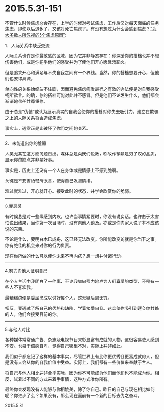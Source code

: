 2015.5.31-151
=============
不管什么时候焦虑总会存在，上学的时候对考试焦虑，工作后又对每天面临的任务焦虑，即使以后退休了，又该对死亡焦虑了。有没有想过为什么会感到焦虑？[“为大多数人所忽视的5个焦虑原因”](http://select.yeeyan.org/view/433168/388951):

1．人际关系中缺乏交流

人际关系也许是你最敏感的区域，因为它并非静态存在：你深爱你的搭档也并不想伤害他们，或是你在乎他们的感受并为了使他们开心愿赴汤蹈火。

但是追求开心和满足与不失自我之间有一个界线。当然，你的搭档想要开心，但他们也要你真诚。

单向性的关系始终站不住脚，因而避免焦虑病发最行之有效的办法便是对自我感受畅所欲言。的确，你的搭档可能对此并不感冒。但是他们不论发生什么，他们都会渐渐地信任并尊重你。

由于总是“伪装”或认为展示真实的自我会使你的搭档对你失去吸引力，建立在欺骗之上的人际关系将会造成焦虑。

事实上，通常正是此破坏了你们之间的关系。

----

2．未能道出你的脆弱

人类尤其在这方面问题百出。媒体总是向我们说教，称故作镇静是男子汉的品质，显示你的缺点并非是好事。

事实是，历史上还没有一个人在身体或是情感上不感到脆弱。

关键是不要害怕畅所欲言，使得自己发泄情绪。

难过就难过，开心就开心。接受此时的状态，并学会欣赏你的脆弱。

----

3.罪恶感

有时候总是对一些事感到内疚。也许当事情紧要时，你没有说实话。也许由于太害怕说出结果，当你第一次目睹时，没有向他人谈及。亦或是你向家人说了本不应该说的东西。

不论是什么，要明白木已成舟，这已经无法改变。你所能改变的就是你当下之事。你有绝佳的机会来对你的行为负责。

现在你所做的什么可以使你未来不再内疚？想一想并付诸行动。

----

4.努力向他人证明自己

在个人生活中我明白了一件事，不论我如何费力地成为人们喜爱的类型，还是有一些人不喜欢我。

最糟糕的便是委屈求成以讨好每个人，这无疑后患无穷。

相反，要通过了解自己的优势和缺陷，学着接受自我。这会使你吸引到适合你共处的人，他们会接受目前的你。

----

5.与他人对比

各种媒体常常通广告、杂志及电视节目来彰显富有成就的人物，这很容易使人感到不安。也易于倍感自卑，觉得自己哪里不对，实际上并非如此。

我们似乎都忘记了这样的基本事实，尽管世界上有比你更优秀且更富成就的人，但是没有人会从你的自我价值中受益。实际上，我们都有一些价值来奉献于世人。

将自己与他人相比并非合乎实际，因为你不可能成为他们而他们也不能成为你。相反，试着以不同的方式来着手事情，这种方式唯你所有。

最终你会发现没有人能够与你相媲美，除了你自己。昨日的自己与现在相比如何呢？你进步了么？如果没有，那么现在面前有一个新的目标去为之奋斗。

2015.5.31